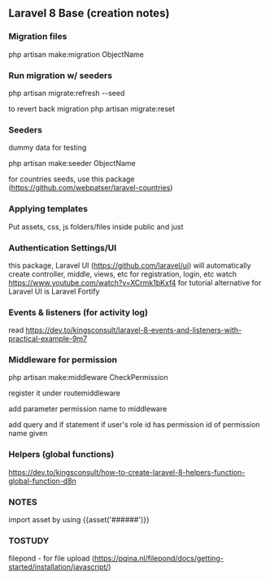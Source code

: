 ## Laravel 8 Base (creation notes)

### Migration files
php artisan make:migration ObjectName

### Run migration w/ seeders
php artisan migrate:refresh --seed

to revert back migration
php artisan migrate:reset 

### Seeders
dummy data for testing

php artisan make:seeder ObjectName

for countries seeds, use this package (https://github.com/webpatser/laravel-countries)

### Applying templates
Put assets, css, js folders/files inside public and just 

### Authentication Settings/UI

this package, Laravel UI (https://github.com/laravel/ui) will automatically create controller, middle, views, etc for registration, login, etc
watch https://www.youtube.com/watch?v=XCrmk1bKxf4 for tutorial
alternative for Laravel UI is Laravel Fortify

### Events & listeners (for activity log)

read https://dev.to/kingsconsult/laravel-8-events-and-listeners-with-practical-example-9m7

### Middleware for permission

php artisan make:middleware CheckPermission

register it under routemiddleware

add parameter permission name to middleware

add query and if statement if user's role id has permission id of permission name given 

### Helpers (global functions)

https://dev.to/kingsconsult/how-to-create-laravel-8-helpers-function-global-function-d8n

### NOTES
import asset by using {{asset('######')}}  

### TOSTUDY
filepond - for file upload (https://pqina.nl/filepond/docs/getting-started/installation/javascript/)
